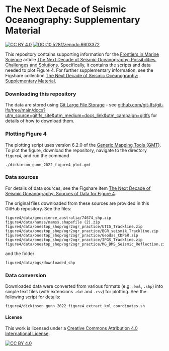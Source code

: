 # The Next Decade of Seismic Oceanography: Supplementary Material

[![CC BY 4.0][cc-by-shield]][cc-by] [![DOI:10.5281/zenodo.6603372](https://zenodo.org/badge/DOI/10.5281/zenodo.6603372.svg)](https://doi.org/10.5281/zenodo.6603372)

This repository contains supporting information for the [Frontiers in Marine Science](https://www.frontiersin.org/journals/marine-science) article [The Next Decade of Seismic Oceanography: Possibilities, Challenges and Solutions](https://www.doi.org/10.3389/fmars.2022.736693). Specifically, it contains the scripts and data needed to plot Figure 4. For further supplementary information, see the Figshare collection [The Next Decade of Seismic Oceanography: Supplementary Material](https://doi.org/10.6084/m9.figshare.c.5984767).

### Downloading this repository
The data are stored using [Git Large File Storage](https://git-lfs.github.com/) - see [github.com/git-lfs/git-lfs/tree/main/docs?utm_source=gitlfs_site&utm_medium=docs_link&utm_campaign=gitlfs](https://github.com/git-lfs/git-lfs/tree/main/docs?utm_source=gitlfs_site&utm_medium=docs_link&utm_campaign=gitlfs) for details of how to download them.

### Plotting Figure 4
The plotting script uses version 6.2.0 of the [Generic Mapping Tools (GMT)](https://www.generic-mapping-tools.org/).
To plot the figure, download the repository, navigate to the directory `figure4`, and run the command

```
./dickinson_gunn_2022_figure4_plot.gmt
```

### Data sources
For details of data sources, see the Figshare item [The Next Decade of Seismic Oceanography: Sources of Data for Figure 4](https://doi.org/10.6084/m9.figshare.19462118).

The original files downloaded from these sources are provided in this GitHub repository. See the files:

```
figure4/data/geoscience_australia/74674_shp.zip
figure4/data/namss/namss.shapefile (2).zip
figure4/data/onestop_shop/ogr2ogr_practice/UTIG_Trackline.zip
figure4/data/onestop_shop/ogr2ogr_practice/BGR_seismik_Trackline.zip
figure4/data/onestop_shop/ogr2ogr_practice/Geodas_CDPSR.zip
figure4/data/onestop_shop/ogr2ogr_practice/IPGS_Trackline.zip
figure4/data/onestop_shop/ogr2ogr_practice/MG_DMS_Seismic_Reflection.zip
```

and the folder

```
figure4/data/bgs/downloaded_shp
```

### Data conversion
Downloaded data were converted from various formats (e.g. `.kml`, `.shp`) into simple text files (with extensions `.dat` and `.csv`) for plotting. See the following script for details:

```
figure4/dickinson_gunn_2022_figure4_extract_kml_coordinates.sh
```

#### License

This work is licensed under a
[Creative Commons Attribution 4.0 International License][cc-by].

[![CC BY 4.0][cc-by-image]][cc-by]

[cc-by]: http://creativecommons.org/licenses/by/4.0/
[cc-by-image]: https://i.creativecommons.org/l/by/4.0/88x31.png
[cc-by-shield]: https://img.shields.io/badge/License-CC%20BY%204.0-lightgrey.svg

